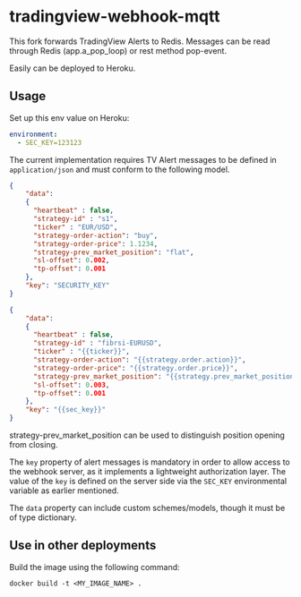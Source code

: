 # tradingview-webhook-mqtt

This fork forwards TradingView Alerts to Redis.
Messages can be read through Redis (app.a_pop_loop) or rest method pop-event.

Easily can be deployed to Heroku.

## Usage

Set up this env value on Heroku:

```yaml
environment:
  - SEC_KEY=123123
```

The current implementation requires TV Alert messages to be defined in `application/json` and must conform to the following model.

```json
{
    "data":
    {
      "heartbeat" : false,
      "strategy-id" : "s1",
      "ticker" : "EUR/USD",
      "strategy-order-action": "buy",
      "strategy-order-price": 1.1234,
      "strategy-prev_market_position": "flat",
      "sl-offset": 0.002,
      "tp-offset": 0.001
    },
    "key": "SECURITY_KEY"
}
```

```json
{
    "data":
    {
      "heartbeat" : false,
      "strategy-id" : "fibrsi-EURUSD",
      "ticker" : "{{ticker}}",
      "strategy-order-action": "{{strategy.order.action}}",
      "strategy-order-price": "{{strategy.order.price}}",
      "strategy-prev_market_position": "{{strategy.prev_market_position}}",
      "sl-offset": 0.003,
      "tp-offset": 0.001
    },
    "key": "{{sec_key}}"
}
```

strategy-prev_market_position can be used to distinguish position opening from closing.

The `key` property of alert messages is mandatory in order to allow access to
the webhook server, as it implements a lightweight authorization layer. The
value of the `key` is defined on the server side via the `SEC_KEY` environmental
variable as earlier mentioned.

The `data` property can include custom schemes/models, though it must be of type
dictionary.

## Use in other deployments

Build the image using the following command:

```
docker build -t <MY_IMAGE_NAME> .
```
